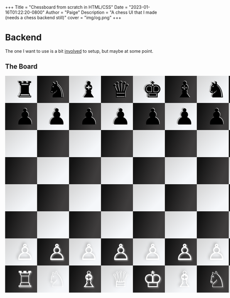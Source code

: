 +++
Title = "Chessboard from scratch in HTML/CSS"
Date = "2023-01-16T01:22:20-0800"
Author = "Paige"
Description = "A chess UI that I made (needs a chess backend still)"
cover = "img/og.png"
+++

# Backend 
The one I want to use is a bit [involved](https://github.com/nmrugg/stockfish.js/) to setup, but maybe at some point.

## The Board

<style> 

.board {
  min-width: 832px;
}

.board-row {
  padding: 0;
  margin: 0;
  margin-left: 0px;
  margin-right: 0px;
  margin-top: 0px;
  margin-bottom: 0px;
  padding-left: 0px;
  padding-right: 0px;
  padding-top: 0px; 
  padding-bottom: 0px;
}

.square {
  display: flex;
  align-items: center;
  font-size: 72px;
  min-width: 72px;
  min-height: 88px;
  float: left;
}

.white-even {
  color: white;
  text-shadow: -4px -4px 8px darkgray;
  background: linear-gradient(135deg, lightgray 0%, #f5f7fa 75%);
  margin-left: 0px;
  margin-right: 0px;
  margin-top: 0px;
  margin-bottom: 0px;
  padding-left: 32px;
  padding-right: 0px;
  padding-top: 0px; 
  padding-bottom: 0px;
}

.white-odd {
  color: white;
  text-shadow: 2px 2px 4px darkgray;
  background: linear-gradient(109.6deg, rgba(0, 0, 0, 0.93) 11.2%, rgb(63, 61, 61) 78.9%);
  margin-left: 0px;
  margin-right: 0px;
  margin-top: 0px;
  margin-bottom: 0px;
  padding-left: 32px;
  padding-right: 0px;
  padding-top: 0px; 
  padding-bottom: 0px;
}

.black-even {
  color: black;
  text-shadow: -4px -2px 1px darkgray;
  background: linear-gradient(135deg, lightgray 0%, #f5f7fa 75%);
  cursor: pointer;
  margin-left: 0px;
  margin-right: 0px;
  margin-top: 0px;
  margin-bottom: 0px;
  padding-left: 32px;
  padding-right: 0px;
  padding-top: 0px; 
  padding-bottom: 0px;
}

.black-odd {
  color: black;
  text-shadow: 1px -1px 1px white;
  background: linear-gradient(109.6deg, rgba(0, 0, 0, 0.93) 11.2%, rgb(63, 61, 61) 78.9%);
  cursor: default;
  margin-left: 0px;
  margin-right: 0px;
  margin-top: 0px;
  margin-bottom: 0px;
  padding-left: 32px;
  padding-right: 0px;
  padding-top: 0px; 
  padding-bottom: 0px;
}
</style>

<script src="/stockfish/stockfish.js"></script>

  <div class="board">
    <div class="board-row">
      <div class="square black-even">
        ♜
      </div>
      <div class="square black-odd">
        ♞
      </div>
      <div class="square black-even">
        ♝
      </div>
      <div class="square black-odd">
        ♛
      </div>
      <div class="square black-even">
        ♚
      </div>
      <div class="square black-odd">
        ♝
      </div>
      <div class="square black-even">
        ♞
      </div>
      <div class="square black-odd">
        ♜
      </div>
    </div>
    <div class="board-row">
      <div class="square black-odd">
        ♟
      </div>
      <div class="square black-even">
        ♟
      </div>
      <div class="square black-odd">
        ♟
      </div>
      <div class="square black-even">
        ♟
      </div>
      <div class="square black-odd">
        ♟
      </div>
      <div class="square black-even">
        ♟
      </div>
      <div class="square black-odd">
        ♟
      </div>
      <div class="square black-even">
        ♟
      </div>
    </div>
    <div class="board-row">
      <div class="square white-even">
      </div>
      <div class="square white-odd">
      </div>
      <div class="square white-even">
      </div>
      <div class="square white-odd">
      </div>
      <div class="square white-even">
      </div>
      <div class="square white-odd">
      </div>
      <div class="square white-even">
      </div>
      <div class="square white-odd">
      </div>
    </div>
    <div class="board-row">
      <div class="square white-odd">
      </div>
      <div class="square white-even">
      </div>
      <div class="square white-odd">
      </div>
      <div class="square white-even">
      </div>
      <div class="square white-odd">
      </div>
      <div class="square white-even">
      </div>
      <div class="square white-odd">
      </div>
      <div class="square white-even">
      </div>
    </div>
    <div class="board-row">
      <div class="square white-even">
      </div>
      <div class="square white-odd">
      </div>
      <div class="square white-even">
      </div>
      <div class="square white-odd">
      </div>
      <div class="square white-even">
      </div>
      <div class="square white-odd">
      </div>
      <div class="square white-even">
      </div>
      <div class="square white-odd">
      </div>
    </div>
    <div class="board-row">
      <div class="square white-odd">
      </div>
      <div class="square white-even">
      </div>
      <div class="square white-odd">
      </div>
      <div class="square white-even">
      </div>
      <div class="square white-odd">
      </div>
      <div class="square white-even">
      </div>
      <div class="square white-odd">
      </div>
      <div class="square white-even">
      </div>
    </div>
    <div class="board-row">
      <div class="square white-even">
        ♙
      </div>
      <div class="square white-odd">
        ♙
      </div>
      <div class="square white-even">
        ♙
      </div>
      <div class="square white-odd">
        ♙
      </div>
      <div class="square white-even">
        ♙
      </div>
      <div class="square white-odd">
        ♙
      </div>
      <div class="square white-even">
        ♙
      </div>
      <div class="square white-odd">
        ♙
      </div>
    </div>
    <div class="board-row">
      <div class="square white-odd">
        ♖
      </div>
      <div class="square white-even">
        ♘
      </div>
      <div class="square white-odd">
        ♗
      </div>
      <div class="square white-even">
        ♕
      </div>
      <div class="square white-odd">
        ♔
      </div>
      <div class="square white-even">
        ♗
      </div>
      <div class="square white-odd">
        ♘
      </div>
      <div class="square white-even">
        ♖
      </div>
    </div>
  </div>
